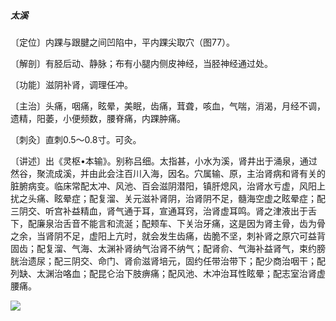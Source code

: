 ##### 太溪

〔定位〕内踝与跟腱之间凹陷中，平内踝尖取穴（图77）。

〔解剖〕有胫后动、静脉；布有小腿内侧皮神经，当胫神经通过处。

〔功能〕滋阴补肾，调理任冲。

〔主治〕头痛，咽痛，眩晕，美眠，齿痛，茸聋，咳血，气喘，消渴，月经不调，遗精，阳萎，小便频数，腰脊痛，内踝肿痛。

〔刺灸〕直刺0.5〜0.8寸。可灸。

〔讲述〕出《灵枢•本输》。别称吕细。太指甚，小水为溪，肾井出于涌泉，通过然谷，聚流成溪，并由此会注百川入海，因名。穴属输、原，主治肾病和肾有关的脏腑病变。临床常配太冲、风池、百会滋阴潜阳，镇肝熄风，治肾水亏虚，风阳上扰之头痛、眩晕症；配复溜、关元滋补肾阴，治肾阴不足，髓海空虚之眩晕症；配三阴交、听宫补益精血，肾气通于耳，宣通耳窍，治肾虚耳鸣。肾之津液出于舌下，配廉泉治舌音不能言和流涎；配颊车、下关治牙痛，这是因为肾主骨，齿为骨之余，当肾阴不足，虚阳上亢时，就会发生齿痛，齿脆不坚，刺补肾之原穴可益背固齿；配复溜、气海、太渊补肾纳气治肾不纳气；配肾俞、气海补益肾气，束约膀胱治遗尿；配三阴交、命门、肾俞滋肾培元，固约任带治带下；配少商治咽干；配列缺、太渊治咯血；配昆仑治下肢痹痛；配风池、木冲治耳性眩晕；配志室治肾虚腰痛。

![](img/图77.jpg)

